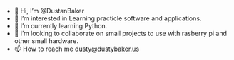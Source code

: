 - 👋 Hi, I’m @DustanBaker
- 👀 I’m interested in Learning practicle software and applications.
- 🌱 I’m currently learning Python.
- 💞️ I’m looking to collaborate on small projects to use with rasberry pi and other small hardware.
- 📫 How to reach me dusty@dustybaker.us

<!---
DustanBaker/DustanBaker is a ✨ special ✨ repository because its `README.md` (this file) appears on your GitHub profile.
You can click the Preview link to take a look at your changes.
--->
